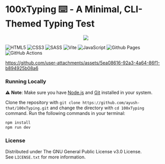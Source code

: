 # 100xTyping ⌨️ - A Minimal, CLI-Themed Typing Test

<p align="center">
  <img src="https://github.com/user-attachments/assets/b7e6837d-1584-4c19-8012-8a4ffd35cba4">

  ![HTML5](https://img.shields.io/badge/html5-%23E34F26.svg?style=for-the-badge&logo=html5&logoColor=white)
  ![CSS3](https://img.shields.io/badge/css3-%231572B6.svg?style=for-the-badge&logo=css3&logoColor=white)
  ![SASS](https://img.shields.io/badge/SASS-hotpink.svg?style=for-the-badge&logo=SASS&logoColor=white)
  ![Vite](https://img.shields.io/badge/vite-%23646CFF.svg?style=for-the-badge&logo=vite&logoColor=white)
  ![JavaScript](https://img.shields.io/badge/javascript-%23323330.svg?style=for-the-badge&logo=javascript&logoColor=%23F7DF1E)
  ![Github Pages](https://img.shields.io/badge/github%20pages-121013?style=for-the-badge&logo=github&logoColor=white)
  ![GitHub Actions](https://img.shields.io/badge/github%20actions-%232671E5.svg?style=for-the-badge&logo=githubactions&logoColor=white)
</p>

https://github.com/user-attachments/assets/5ea08616-92a3-4a64-86f1-b894925b08a6

### Running Locally

⚠️ **Note**: Make sure you have [Node.js](https://nodejs.org/en/download/package-manager) and [Git](https://git-scm.com/downloads) installed in your system.

Clone the repository with ```git clone https://github.com/ayush-that/100xTyping.git``` and change the directory with ```cd 100xTyping``` command. Run the following commands in your terminal:

```bash
npm install
npm run dev
```

### License

Distributed under The GNU General Public License v3.0 License.<br>
See `LICENSE.txt` for more information.
